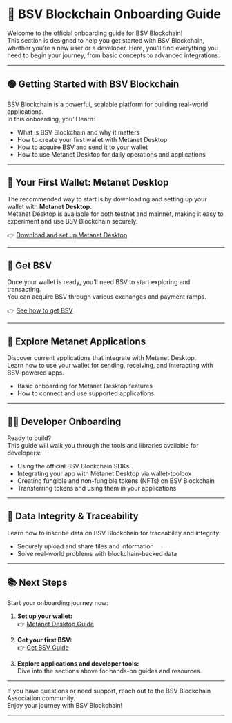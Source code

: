 # 🚀 BSV Blockchain Onboarding Guide

Welcome to the official onboarding guide for BSV Blockchain!  
This section is designed to help you get started with BSV Blockchain, whether you’re a new user or a developer. Here, you’ll find everything you need to begin your journey, from basic concepts to advanced integrations.

---

## 🟢 Getting Started with BSV Blockchain

BSV Blockchain is a powerful, scalable platform for building real-world applications.  
In this onboarding, you’ll learn:

- What is BSV Blockchain and why it matters
- How to create your first wallet with Metanet Desktop
- How to acquire BSV and send it to your wallet
- How to use Metanet Desktop for daily operations and applications

---

## 🪪 Your First Wallet: Metanet Desktop

The recommended way to start is by downloading and setting up your wallet with **Metanet Desktop**.  
Metanet Desktop is available for both testnet and mainnet, making it easy to experiment and use BSV Blockchain securely.

👉 [Download and set up Metanet Desktop](metanet-desktop-mainnet.md)

---

## 💸 Get BSV

Once your wallet is ready, you’ll need BSV to start exploring and transacting.  
You can acquire BSV through various exchanges and payment ramps.

👉 [See how to get BSV](get-bsv/README.md)

---

## 🧩 Explore Metanet Applications

Discover current applications that integrate with Metanet Desktop.  
Learn how to use your wallet for sending, receiving, and interacting with BSV-powered apps.

- Basic onboarding for Metanet Desktop features
- How to connect and use supported applications

---

## 👨‍💻 Developer Onboarding

Ready to build?  
This guide will walk you through the tools and libraries available for developers:

- Using the official BSV Blockchain SDKs
- Integrating your app with Metanet Desktop via wallet-toolbox
- Creating fungible and non-fungible tokens (NFTs) on BSV Blockchain
- Transferring tokens and using them in your applications

---

## 📝 Data Integrity & Traceability

Learn how to inscribe data on BSV Blockchain for traceability and integrity:

- Securely upload and share files and information
- Solve real-world problems with blockchain-backed data

---

## 📚 Next Steps

Start your onboarding journey now:

1. **Set up your wallet:**  
  👉 [Metanet Desktop Guide](metanet-desktop-mainnet.md)

2. **Get your first BSV:**  
  👉 [Get BSV Guide](get-bsv/README.md)

3. **Explore applications and developer tools:**  
  Dive into the sections above for hands-on guides and resources.

---

If you have questions or need support, reach out to the BSV Blockchain Association community.  
Enjoy your journey with BSV Blockchain!

---